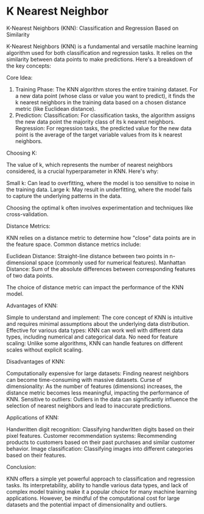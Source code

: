 # K Nearest Neighbor

K-Nearest Neighbors (KNN): Classification and Regression Based on Similarity

K-Nearest Neighbors (KNN) is a fundamental and versatile machine learning algorithm used for both classification and regression tasks. It relies on the similarity between data points to make predictions. Here's a breakdown of the key concepts:

Core Idea:

1. Training Phase: The KNN algorithm stores the entire training dataset. For a new data point (whose class or value you want to predict), it finds the k nearest neighbors in the training data based on a chosen distance metric (like Euclidean distance).
2. Prediction:
   Classification: For classification tasks, the algorithm assigns the new data point the majority class of its k nearest neighbors.
   Regression: For regression tasks, the predicted value for the new data point is the average of the target variable values from its k nearest neighbors.

Choosing K:

The value of k, which represents the number of nearest neighbors considered, is a crucial hyperparameter in KNN. Here's why:

Small k: Can lead to overfitting, where the model is too sensitive to noise in the training data.
Large k:  May result in underfitting, where the model fails to capture the underlying patterns in the data.

Choosing the optimal k often involves experimentation and techniques like cross-validation.

Distance Metrics:

KNN relies on a distance metric to determine how "close" data points are in the feature space. Common distance metrics include:

Euclidean Distance: Straight-line distance between two points in n-dimensional space (commonly used for numerical features).
Manhattan Distance: Sum of the absolute differences between corresponding features of two data points.

The choice of distance metric can impact the performance of the KNN model.

Advantages of KNN:

Simple to understand and implement:  The core concept of KNN is intuitive and requires minimal assumptions about the underlying data distribution.
Effective for various data types: KNN can work well with different data types, including numerical and categorical data.
No need for feature scaling: Unlike some algorithms, KNN can handle features on different scales without explicit scaling.

Disadvantages of KNN:

Computationally expensive for large datasets:  Finding nearest neighbors can become time-consuming with massive datasets.
Curse of dimensionality: As the number of features (dimensions) increases, the distance metric becomes less meaningful, impacting the performance of KNN.
Sensitive to outliers: Outliers in the data can significantly influence the selection of nearest neighbors and lead to inaccurate predictions.

Applications of KNN:

Handwritten digit recognition: Classifying handwritten digits based on their pixel features.
Customer recommendation systems: Recommending products to customers based on their past purchases and similar customer behavior.
Image classification: Classifying images into different categories based on their features.

Conclusion:

KNN offers a simple yet powerful approach to classification and regression tasks. Its interpretability, ability to handle various data types, and lack of complex model training make it a popular choice for many machine learning applications. However, be mindful of the computational cost for large datasets and the potential impact of dimensionality and outliers.
